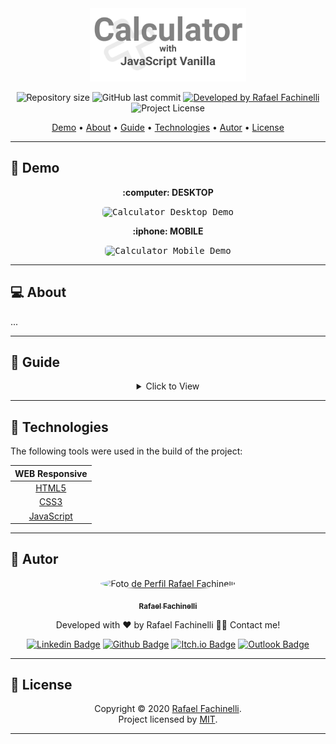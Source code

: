 <div align="center">
  <img src=".github/banner.svg" width="250px">
</div>

<p align="center"> 
  <img alt="Repository size" src="https://img.shields.io/github/repo-size/rafaelfachinelli/calculator?style=for-the-badge&color=7f8c8d">
  <img alt="GitHub last commit" src="https://img.shields.io/github/last-commit/rafaelfachinelli/calculator?style=for-the-badge&color=7f8c8d">
  <a href="https://github.com/rafaelfachinelli">
    <img alt="Developed by Rafael Fachinelli" src="https://img.shields.io/badge/developer-Rafael Fachinelli-%237519C1?style=for-the-badge&color=7f8c8d">
  </a>
  <img alt="Project License" src="https://img.shields.io/github/license/rafaelfachinelli/calculator?style=for-the-badge&color=7f8c8d"/>
<p>

<p align="center">
 <a href="#movie_camera-demo">Demo</a> •
 <a href="#computer-about">About</a> •
 <a href="#memo-guide">Guide</a> •
 <a href="#hammer-technologies">Technologies</a> •
 <a href="#boy-autor">Autor</a> •
 <a href="#page_facing_up-license">License</a>
</p>

---
## :movie_camera: **Demo**

<p align="center"><b> :computer: DESKTOP </b></p>

<p align="center"><kbd><img width="450" style="border-radius: 5px" height="250" alt="Calculator Desktop Demo" src=".github/demo-desktop-RFLTimer.gif"></kbd></p>

<p align="center"><b> :iphone: MOBILE </b></p>

<p align="center"><kbd><img width="150" style="border-radius: 5px" height="250" alt="Calculator Mobile Demo" src=".github/demo-mobile-RFLTimer.gif"></kbd></p>

---
## :computer: About

...

---
## :memo: **Guide**

<div align="center">
<details>
<summary>Click to View</summary>

|Status|Task|
|:---:|:---|
|||

</details>
</div>

---
## :hammer: **Technologies**

The following tools were used in the build of the project:

<div align="center">

|WEB Responsive|
|:---:|
|[HTML5](https://developer.mozilla.org/pt-BR/docs/Web/HTML/HTML5)|
|[CSS3](https://developer.mozilla.org/pt-BR/docs/Archive/CSS3)|
|[JavaScript](https://www.ecma-international.org/publications/standards/Ecma-262.htm)|

</div>

---
## :boy: **Autor**

<div align="center">

<a href="https://github.com/rafaelfachinelli">
 <img style="border-radius: 100%;" src="https://avatars3.githubusercontent.com/u/19878139?s=460&u=278a6f44f49af3c8edb13a811f7654dfe6e89341&v=4" width="100px;" alt="Foto de Perfil Rafael Fachinelli"/>
 <p><sub><b>Rafael Fachinelli</b></sub></p></a>


Developed with ❤️ by Rafael Fachinelli 👋🏽 Contact me!

[![Linkedin Badge](https://img.shields.io/badge/-Rafael_Fachinelli-blue?style=flat-square&logo=Linkedin&logoColor=white&link=https://www.linkedin.com/in/rafaelfachinelli/)](https://www.linkedin.com/in/rafaelfachinelli/)
[![Github Badge](https://img.shields.io/badge/-rafaelfachinelli-000?style=flat-square&logo=Github&logoColor=white&link=https://github.com/rafaelfachinelli)](https://github.com/rafaelfachinelli)
[![Itch.io Badge](https://img.shields.io/badge/-rafaelfachinelli-FA5C5C?style=flat-square&logo=itch.io&logoColor=white&link=https://rafael-fachinelli.itch.io/)](https://rafael-fachinelli.itch.io/)
[![Outlook Badge](https://img.shields.io/badge/-rafael.fachinelli@fatec.sp.gov.br-0078d4?style=flat-square&logo=microsoft-outlook&logoColor=white&link=mailto:rafael.fachinelli@fatec.sp.gov.br)](mailto:rafael.fachinelli@fatec.sp.gov.br)

</div>

---
## :page_facing_up: **License**

<div align="center">

Copyright © 2020 [Rafael Fachinelli](https://github.com/rafaelfachinelli).<br />
Project licensed by [MIT](./LICENSE).

</div>

---
